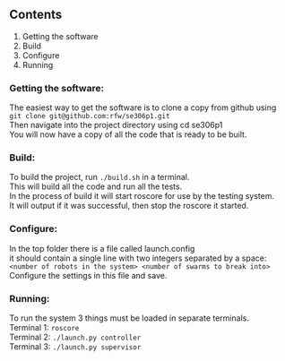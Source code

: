 ## Contents
1. Getting the software
2. Build
3. Configure
4. Running


### Getting the software:
The easiest way to get the software is to clone a copy from github using  
````git clone git@github.com:rfw/se306p1.git````  
Then navigate into the project directory using cd se306p1  
You will now have a copy of all the code that is ready to be built.  

### Build:
To build the project, run ````./build.sh```` in a terminal.  
This will build all the code and run all the tests.   
In the process of build it will start roscore for use by the testing system.  
It will output if it was successful, then stop the roscore it started.  

### Configure:  
In the top folder there is a file called launch.config  
it should contain a single line with two integers separated by a space:  
````<number of robots in the system> <number of swarms to break into>````  
Configure the settings in this file and save.  

### Running:
To run the system 3 things must be loaded in separate terminals.  
Terminal 1: ````roscore````  
Terminal 2: ````./launch.py controller````  
Terminal 3: ````./launch.py supervisor````  


